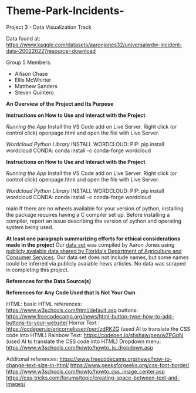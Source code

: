 # Theme-Park-Incidents-
Project 3 - Data Visualization Track

Data found at: https://www.kaggle.com/datasets/aaronjones32/universalwdw-incident-data-20022022?resource=download

Group 5 Members:
* Allison Chase
* Ellis McWhirter
* Matthew Sanders
* Steven Quintero


**An Overview of the Project and Its Purpose**

**Instructions on How to Use and Interact with the Project**

*Running the App*
Install the VS Code add on Live Server.
Right click (or control click) openpage.html and open the file with Live Server.

*Wordcloud Python Library*
INSTALL WORDCLOUD:
PIP: pip install wordcloud
CONDA: conda install -c conda-forge wordcloud



**Instructions on How to Use and Interact with the Project**

*Running the App*
Install the VS Code add on Live Server.
Right click (or control click) openpage.html and open the file with Live Server.

*Wordcloud Python Library*
INSTALL WORDCLOUD:
PIP: pip install wordcloud
CONDA: conda install -c conda-forge wordcloud

main
If there are no wheels available for your version of python, installing the package requires having a C compiler set up. Before installing a compiler, report an issue describing the version of python and operating system being used.

**At least one paragraph summarizing efforts for ethical considerations made in the project**
Our [data set](https://www.kaggle.com/datasets/aaronjones32/universalwdw-incident-data-20022022?resource=download) was compiled by Aaron Jones using [publicly avaiable data shared by Florida's Department of Agriculture and Consumer Services](https://ccmedia.fdacs.gov/content/download/81386/file/exempt-facilities-report-102022.pdf). 
Our data set does not include names, but some names could be inferred via publicly avaiable hews articles.
No data was scraped in completing this project. 

**References for the Data Source(s)**

**References for Any Code Used that Is Not Your Own**

HTML:
basic HTML references: https://www.w3schools.com/html/default.asp
buttons: https://www.freecodecamp.org/news/html-button-type-how-to-add-buttons-to-your-website/
Horror Text :  https://codepen.io/ericornelissen/pen/zdRKZG  (used AI to translate the CSS code into HTML)
Rainbow Text: https://codepen.io/shshaw/pen/wZPGqN  (used AI to translate the CSS code into HTML)
Dropdown menu: https://www.w3schools.com/howto/howto_js_dropdown.asp

Additonal references: 
https://www.freecodecamp.org/news/how-to-change-text-size-in-html/
https://www.geeksforgeeks.org/css-font-border/
https://www.w3schools.com/howto/howto_css_image_center.asp
https://css-tricks.com/forums/topic/creating-space-between-text-and-images/

